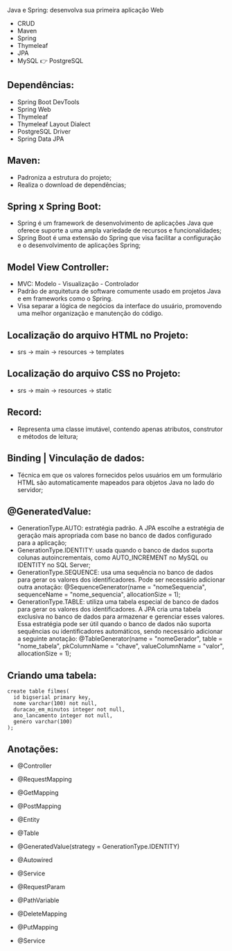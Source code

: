 Java e Spring: desenvolva sua primeira aplicação Web

- CRUD
- Maven
- Spring
- Thymeleaf
- JPA
- MySQL 👉 PostgreSQL

## Dependências:

- Spring Boot DevTools
- Spring Web
- Thymeleaf
- Thymeleaf Layout Dialect
- PostgreSQL Driver
- Spring Data JPA

## Maven:

- Padroniza a estrutura do projeto;
- Realiza o download de dependências;

## Spring x Spring Boot:

- Spring é um framework de desenvolvimento de aplicações Java que oferece suporte a uma ampla variedade de recursos e funcionalidades;
- Spring Boot é uma extensão do Spring que visa facilitar a configuração e o desenvolvimento de aplicações Spring;

## Model View Controller:

- MVC: Modelo - Visualização - Controlador
- Padrão de arquitetura de software comumente usado em projetos Java e em frameworks como o Spring. 
- Visa separar a lógica de negócios da interface do usuário, promovendo uma melhor organização e manutenção do código.

## Localização do arquivo HTML no Projeto:

- srs -> main -> resources -> templates

## Localização do arquivo CSS no Projeto:

- srs -> main -> resources -> static  

## Record:

- Representa uma classe imutável, contendo apenas atributos, construtor e métodos de leitura;

## Binding | Vinculação de dados:

- Técnica em que os valores fornecidos pelos usuários em um formulário HTML são automaticamente mapeados para objetos Java no lado do servidor;

## @GeneratedValue:

- GenerationType.AUTO: estratégia padrão. A JPA escolhe a estratégia de geração mais apropriada com base no banco de dados configurado para a aplicação;
- GenerationType.IDENTITY: usada quando o banco de dados suporta colunas autoincrementais, como AUTO_INCREMENT no MySQL ou IDENTITY no SQL Server;
- GenerationType.SEQUENCE: usa uma sequência no banco de dados para gerar os valores dos identificadores. Pode ser necessário adicionar outra anotação: @SequenceGenerator(name = "nomeSequencia", sequenceName = "nome_sequencia", allocationSize = 1);
- GenerationType.TABLE: utiliza uma tabela especial de banco de dados para gerar os valores dos identificadores. A JPA cria uma tabela exclusiva no banco de dados para armazenar e gerenciar esses valores. Essa estratégia pode ser útil quando o banco de dados não suporta sequências ou identificadores automáticos, sendo necessário adicionar a seguinte anotação: @TableGenerator(name = "nomeGerador", table = "nome_tabela", pkColumnName = "chave", valueColumnName = "valor", allocationSize = 1);

## Criando uma tabela:

```
create table filmes(
  id bigserial primary key,
  nome varchar(100) not null,
  duracao_em_minutos integer not null,
  ano_lancamento integer not null,
  genero varchar(100)
);
```





## Anotações:

- @Controller
- @RequestMapping
- @GetMapping
- @PostMapping
- @Entity
- @Table
- @GeneratedValue(strategy = GenerationType.IDENTITY)
- @Autowired



- @Service
- @RequestParam
- @PathVariable
- @DeleteMapping
- @PutMapping
- @Service

